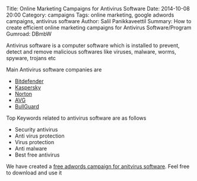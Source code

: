 Title: Online Marketing Campaigns for Antivirus Software
Date: 2014-10-08 20:00
Category: campaigns
Tags: online marketing, google adwords campaigns, antivirus software
Author: Salil Panikkaveettil
Summary: How to create efficient online marketing campaigns for Antivirus Software/Program
Gumroad: DBmbW

Antivirus software is a computer software which is installed to prevent, detect and remove malicious softwares like viruses, malware, worms, spyware, trojans etc

Main Antivirus software companies are 

- [Bitdefender](http://www.bitdefender.com/ "Bitdefender Antivirus")
- [Kaspersky](http://www.kaspersky.co.in/ "Kaspersky Antivirus")
- [Norton](http://us.norton.com/ "Norton Antivirus")
- [AVG](http://www.avg.com/ "AVG Antivirus")
- [BullGuard](http://www.bullguard.com/ "BullGuard Antivirus")

Top Keywords related to antivirus software are as follows

- Security antivirus
- Anti virus protection
- Virus protection
- Anti malware
- Best free antivirus

We have created a [free adwords campaign for anitvirus software](https://gumroad.com/l/DBmbW "free adwords campaign for anitvirus software"). Feel free to download and use it

